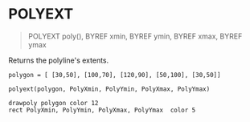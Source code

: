 # POLYEXT

> POLYEXT poly(), BYREF xmin, BYREF ymin, BYREF xmax, BYREF ymax

Returns the polyline's extents.

```
polygon = [ [30,50], [100,70], [120,90], [50,100], [30,50]]

polyext(polygon, PolyXmin, PolyYmin, PolyXmax, PolyYmax)

drawpoly polygon color 12
rect PolyXmin, PolyYmin, PolyXmax, PolyYmax  color 5

```

